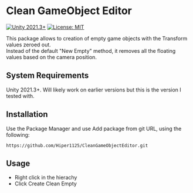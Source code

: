 # Clean GameObject Editor
[![Unity 2021.3+](https://img.shields.io/badge/unity-2021.3%2B-blue.svg)](https://unity3d.com/get-unity/download)
[![License: MIT](https://img.shields.io/badge/License-MIT-brightgreen.svg)](LICENSE.md)

This package allows to creation of empty game objects with the Transform values zeroed out. <br>
Instead of the default "New Empty" method, it removes all the floating values based on the camera position.

## System Requirements
Unity 2021.3+. Will likely work on earlier versions but this is the version I tested with.

## Installation
Use the Package Manager and use Add package from git URL, using the following: 
```
https://github.com/Hiper1125/CleanGameObjectEditor.git
```

## Usage
- Right click in the hierachy
- Click Create Clean Empty
